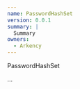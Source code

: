 ```yaml
---
name: PasswordHashSet
version: 0.0.1
summary: |
  Summary
owners:
  - Arkency
---
```


PasswordHashSet

...
